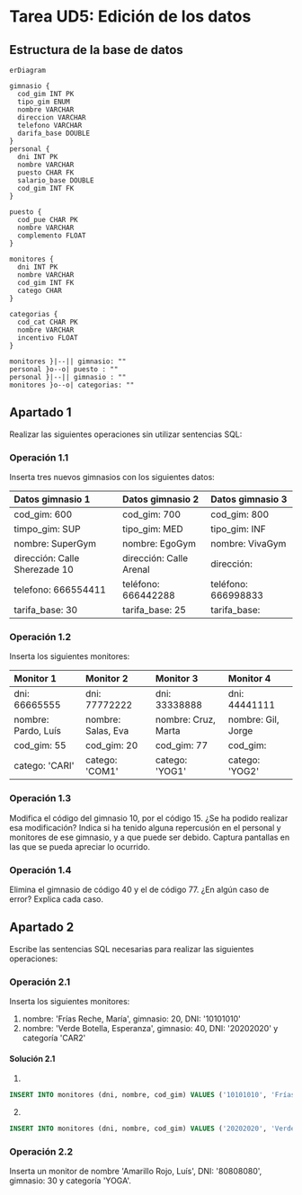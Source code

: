 # Tarea UD5: Edición de los datos

## Estructura de la base de datos

```mermaid
erDiagram

gimnasio {
  cod_gim INT PK
  tipo_gim ENUM 
  nombre VARCHAR
  direccion VARCHAR
  telefono VARCHAR
  darifa_base DOUBLE
}
personal {
  dni INT PK
  nombre VARCHAR
  puesto CHAR FK
  salario_base DOUBLE
  cod_gim INT FK
}

puesto {
  cod_pue CHAR PK
  nombre VARCHAR
  complemento FLOAT
}

monitores {
  dni INT PK
  nombre VARCHAR
  cod_gim INT FK
  catego CHAR
}

categorias {
  cod_cat CHAR PK
  nombre VARCHAR
  incentivo FLOAT
}

monitores }|--|| gimnasio: ""
personal }o--o| puesto : ""
personal }|--|| gimnasio : ""
monitores }o--o| categorias: ""
```

## Apartado 1

Realizar las siguientes operaciones sin utilizar sentencias SQL:

### Operación 1.1

Inserta tres nuevos gimnasios con los siguientes datos:

| Datos gimnasio 1 | Datos gimnasio 2 | Datos gimnasio 3 |
|:-----------------|:------------------|:-----------------|
| cod_gim: 600 | cod_gim: 700 | cod_gim: 800 |
| timpo_gim: SUP | tipo_gim: MED | tipo_gim: INF |
| nombre: SuperGym | nombre: EgoGym | nombre: VivaGym |
| dirección: Calle Sherezade 10 | dirección: Calle Arenal | dirección: |
| telefono: 666554411 | teléfono: 666442288 | teléfono: 666998833 |
| tarifa_base: 30 | tarifa_base: 25 | tarifa_base: |

### Operación 1.2

Inserta los siguientes monitores:

| Monitor 1 | Monitor 2 | Monitor 3 | Monitor 4 |
|:--|:--|:--| :--|
| dni: 66665555 | dni: 77772222 | dni: 33338888 | dni: 44441111 |
| nombre: Pardo, Luís | nombre: Salas, Eva | nombre: Cruz, Marta | nombre: Gil, Jorge |
| cod_gim: 55 | cod_gim: 20 | cod_gim: 77 | cod_gim: |
| catego: 'CARI' | catego: 'COM1' | catego: 'YOG1' | catego: 'YOG2' |

### Operación 1.3

Modifica el código del gimnasio 10, por el código 15. ¿Se ha podido realizar esa modificación? Indica si ha tenido alguna repercusión en el personal y monitores de ese gimnasio, y a que puede ser debido. Captura pantallas en las que se pueda apreciar lo ocurrido.

### Operación 1.4

Elimina el gimnasio de código 40 y el de código 77. ¿En algún caso de error? Explica cada caso.

## Apartado 2

Escribe las sentencias SQL necesarias para realizar las siguientes operaciones:

### Operación 2.1

Inserta los siguientes monitores:

1. nombre: 'Frías Reche, María', gimnasio: 20, DNI: '10101010'
2. nombre: 'Verde Botella, Esperanza', gimnasio: 40, DNI: '20202020' y categoría 'CAR2'

#### Solución 2.1

1.

  ```sql
  INSERT INTO monitores (dni, nombre, cod_gim) VALUES ('10101010', 'Frías Reche, María', 20);
  ```

2.
  
  ```sql
  INSERT INTO monitores (dni, nombre, cod_gim) VALUES ('20202020', 'Verde Botella, Esperanza', 40)
  ```

### Operación 2.2

Inserta un monitor de nombre 'Amarillo Rojo, Luís', DNI: '80808080', gimnasio: 30 y categoría 'YOGA'.


